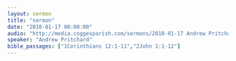 ```yaml
---
layout: sermon
title: "sermon"
date: "2010-01-17 00:00:00"
audio: "http://media.coggesparish.com/sermons/2010-01-17 Andrew Pritchard.mp3"
speaker: "Andrew Pritchard"
bible_passages: ["1Corinthians 12:1-11","2John 1:1-12"]
---
```

